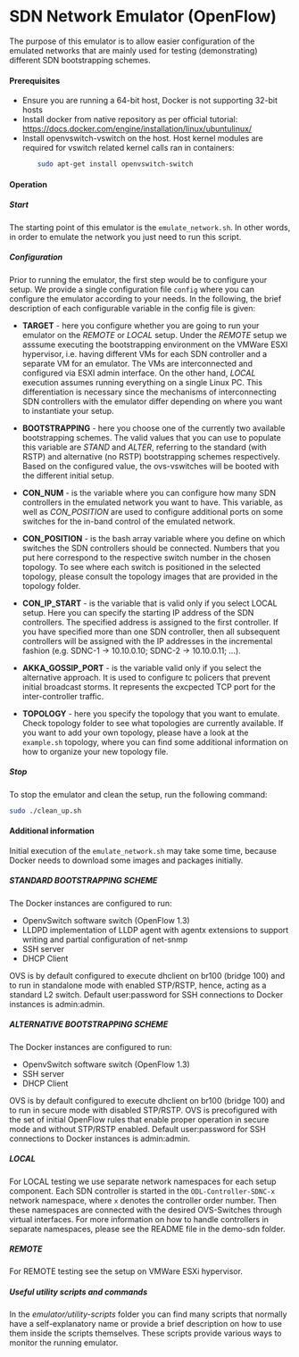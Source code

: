 SDN Network Emulator (OpenFlow)
==============================

The purpose of this emulator is to allow easier configuration of the emulated networks that are mainly used for testing (demonstrating) different SDN bootstrapping schemes. 

#### Prerequisites
  * Ensure you are running a 64-bit host, Docker is not supporting 32-bit hosts
  * Install docker from native repository as per official tutorial:
    https://docs.docker.com/engine/installation/linux/ubuntulinux/
  * Install openvswitch-vswitch on the host. Host kernel modules are required for vswitch related kernel calls ran in containers:

 ```bash
    	sudo apt-get install openvswitch-switch
 ```
    
#### Operation

##### Start
The starting point of this emulator is the `emulate_network.sh`. In other words, in order to emulate the network you just
need to run this script. 

##### Configuration
Prior to running the emulator, the first step would be to configure your setup.
We provide a single configuration file `config` where you can configure the emulator according to your needs.
In the following, the brief description of each configurable variable in the config file is given:

* **TARGET** - here you configure whether you are going to run your emulator on the *REMOTE* or *LOCAL* setup. Under the *REMOTE* 
 setup we asssume executing the bootstrapping environment on the VMWare ESXI hypervisor, i.e. having different VMs for each 
 SDN controller and a separate VM for an emulator. The VMs are interconnected and configured via ESXI admin interface.
 On the other hand, *LOCAL* execution assumes running everything on a single Linux PC. 
 This differentiation is necessary since the mechanisms of interconnecting SDN controllers with the emulator differ 
 depending on where you want to instantiate your setup.
 
* **BOOTSTRAPPING** - here you choose one of the currently two available bootstrapping schemes.
 The valid values that you can use to populate this variable are *STAND* and *ALTER*, referring to the standard 
 (with RSTP) and alternative (no RSTP) bootstrapping schemes respectively. Based on the configured value, the 
 ovs-vswitches will be booted with the different initial setup.
 
* **CON_NUM** - is the variable where you can configure how many SDN controllers in the emulated network you want to have.
 This variable, as well as  *CON_POSITION* are used to configure additional ports on some switches for the in-band control
 of the emulated network.

* **CON_POSITION** - is the bash array variable where you define on which switches the SDN controllers should be connected.
 Numbers that you put here correspond to the respective switch number in the chosen topology. To see where each switch is
 positioned in the selected topology, please consult the topology images that are provided in the topology folder.
 
* **CON_IP_START** - is the variable that is valid only if you select LOCAL setup. Here you can specify the starting IP
 address of the SDN controllers. The specified address is assigned to the first controller. If you have specified more than 
 one SDN controller, then all subsequent controllers will be assigned with the IP addresses in the incremental fashion 
 (e.g. SDNC-1 -> 10.10.0.10; SDNC-2 -> 10.10.0.11; ...).
 
* **AKKA_GOSSIP_PORT** - is the variable valid only if you select the alternative approach. It is used to configure tc policers
that prevent initial broadcast storms. It represents the excpected TCP port for the inter-controller traffic. 
 
* **TOPOLOGY** - here you specify the topology that you want to emulate. Check topology folder to see what topologies are 
 currently available. If you want to add your own topology, please have a look at the `example.sh` topology, where you can
 find some additional information on how to organize your new topology file.
 
##### Stop

 To stop the emulator and clean the setup, run the following command:
 ```bash
 sudo ./clean_up.sh
 ```

#### Additional information

Initial execution of the `emulate_network.sh` may take some time, because Docker needs to download some images and
packages initially.

##### STANDARD BOOTSTRAPPING SCHEME

The Docker instances are configured to run:
  * OpenvSwitch software switch (OpenFlow 1.3)
  * LLDPD implementation of LLDP agent with agentx extensions to support writing and partial configuration of net-snmp
  * SSH server
  * DHCP Client
  
OVS is by default configured to execute dhclient on br100 (bridge 100) and to run in standalone mode with enabled STP/RSTP, hence, acting as a standard L2 switch.
Default user:password for SSH connections to Docker instances is admin:admin. 

##### ALTERNATIVE BOOTSTRAPPING SCHEME

The Docker instances are configured to run:
  * OpenvSwitch software switch (OpenFlow 1.3)
  * SSH server
  * DHCP Client
  
OVS is by default configured to execute dhclient on br100 (bridge 100) and to run in secure mode with disabled STP/RSTP. OVS is precofigured with the set of 
initial OpenFlow rules that enable proper operation in secure mode and without STP/RSTP enabled.
Default user:password for SSH connections to Docker instances is admin:admin. 

##### LOCAL

For LOCAL testing we use separate network namespaces for each setup component. Each SDN controller is started in the `ODL-Controller-SDNC-x`
network namespace, where `x` denotes the controller order number. Then these namespaces are connected with the desired  OVS-Switches
through virtual interfaces. For more information on how to handle controllers in separate namespaces, please see the README
 file in the demo-sdn folder.
 
##### REMOTE

For REMOTE testing see the setup on VMWare ESXi hypervisor.   

##### Useful utility scripts and commands

In the *emulator/utility-scripts* folder you can find many scripts that normally have a self-explanatory name or provide
a brief description on how to use them inside the scripts themselves. These scripts provide various ways to 
monitor the running emulator.

